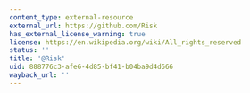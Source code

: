 ```yaml
---
content_type: external-resource
external_url: https://github.com/Risk
has_external_license_warning: true
license: https://en.wikipedia.org/wiki/All_rights_reserved
status: ''
title: '@Risk'
uid: 888776c3-afe6-4d85-bf41-b04ba9d4d666
wayback_url: ''
---
```

